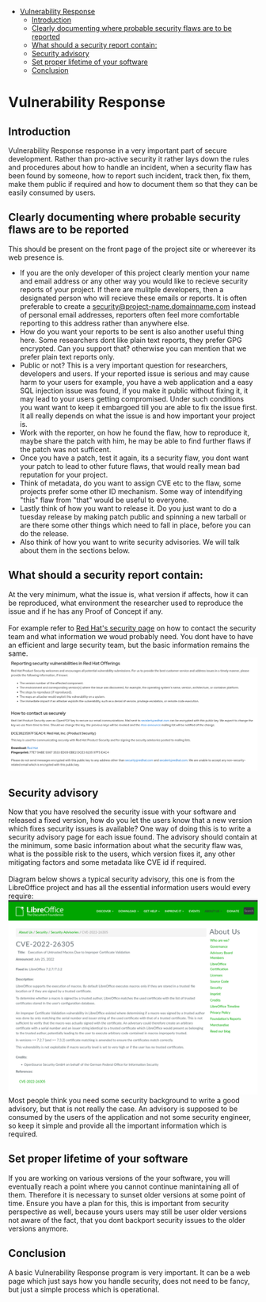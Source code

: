 - [Vulnerability Response](#vulnerability-response)
  - [Introduction](#introduction)
  - [Clearly documenting where probable security flaws are to be reported](#clearly-documenting-where-probable-security-flaws-are-to-be-reported)
  - [What should a security report contain:](#what-should-a-security-report-contain)
  - [Security advisory](#security-advisory)
  - [Set proper lifetime of your software](#set-proper-lifetime-of-your-software)
  - [Conclusion](#conclusion)

# Vulnerability Response

## Introduction
Vulnerability Response response in a very important part of secure development. Rather than pro-active security it rather lays down the rules and procedures about how to handle an incident, when a security flaw has been found by someone, how to report such incident, track then, fix them, make them public if required and how to document them so that they can be easily consumed by users.

## Clearly documenting where probable security flaws are to be reported
This should be present on the front page of the project site or whereever its web presence is. 
- If you are the only developer of this project clearly mention your name and email address or any other way you would like to recieve security reports of your project. If there are mulitple developers, then a designated person who will recieve these emails or reports. It is often preferable to create a <security@project-name.domainname.com> instead of personal email addresses, reporters often feel more comfortable reporting to this address rather than anywhere else.
- How do you want your reports to be sent is also another useful thing here. Some researchers dont like plain text reports, they prefer GPG encrypted. Can you support that? otherwise you can mention that we prefer plain text reports only. 
- Public or not? This is a very important question for researchers, developers and users. If your reported issue is serious and may cause harm to your users for example, you have a web application and a easy SQL injection issue was found, if you make it public without fixing it, it may lead to your users getting compromised. Under such conditions you want want to keep it embargoed till you are able to fix the issue first. It all really depends on what the issue is and how important your project is.
- Work with the reporter, on how he found the flaw, how to reproduce it, maybe share the patch with him, he may be able to find further flaws if the patch was not sufficent. 
- Once you have a patch, test it again, its a security flaw, you dont want your patch to lead to other future flaws, that would really mean bad reputation for your project.
- Think of metadata, do you want to assign CVE etc to the flaw, some projects prefer some other ID mechanism. Some way of intendifying "this" flaw from "that" would be useful to everyone.
- Lastly think of how you want to release it. Do you just want to do a tuesday release by making patch public and spinning a new tarball or are there some other things which need to fall in place, before you can do the release.
- Also think of how you want to write security advisories. We will talk about them in the sections below.

## What should a security report contain:
At the very minimum, what the issue is, what version if affects, how it can be reproduced, what environment the researcher used to reproduce the issue and if he has any Proof of Concept if any. \
\
For example refer to [Red Hat's security page](https://access.redhat.com/security/team/contact) on how to contact the security team and what information we woud probably need. You dont have to have an efficient and large security team, but the basic information remains the same.
<kbd>
![Red Hat Security Advisory](../images/rh-security.png)</kbd>

## Security advisory
Now that you have resolved the security issue with your software and released a fixed version, how do you let the users know that a new version which fixes security issues is available? One way of doing this is to write a security advisory page for each issue found. The advisory should contain at the minimum, some basic information about what the security flaw was, what is the possible risk to the users, which version fixes it, any other mitigating factors and some metadata like CVE id if required.\
\
Diagram below shows a typical security advisory, this one is from the LibreOffice project and has all the essential information users would every require:
![Libreoffice advisory](../images/libre.png)
Most people think you need some security background to write a good advisory, but that is not really the case. An advisory is supposed to be consumed by the users of the application and not some security engineer, so keep it simple and provide all the important information which is required.

## Set proper lifetime of your software
If you are working on various versions of the your software, you will eventually reach a point where you cannot continue manintaining all of them. Therefore it is necessary to sunset older versions at some point of time. Ensure you have a plan for this, this is important from security perspective as well, because yours users may still be user older versions not aware of the fact, that you dont backport security issues to the older versions anymore.

## Conclusion
A basic Vulnerability Response program is very important. It can be a web page which just says how you handle security, does not need to be fancy, but just a simple process which is operational.
